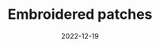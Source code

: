 ---
title: "Embroidered patches"
layout: layouts/base.njk
eleventyNavigation:
  key: "Embroidered patches"
  order: 10
  parent: Archive
date: 2022-12-19
---